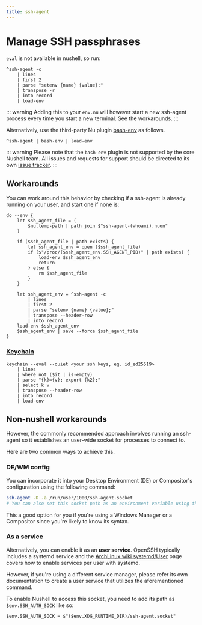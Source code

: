 ```yaml
---
title: ssh-agent
---
```


# Manage SSH passphrases

`eval` is not available in nushell, so run:

```nu
^ssh-agent -c
    | lines
    | first 2
    | parse "setenv {name} {value};"
    | transpose -r
    | into record
    | load-env
```

::: warning
Adding this to your `env.nu` will however start a new ssh-agent process every time you start a new terminal.
See the workarounds.
:::

Alternatively, use the third-party Nu plugin [bash-env](https://github.com/tesujimath/nu_plugin_bash_env) as follows.

```nu
^ssh-agent | bash-env | load-env
```

::: warning
Please note that the `bash-env` plugin is not supported by the core Nushell team.
All issues and requests for support should be directed to its own
[issue tracker](https://github.com/tesujimath/nu_plugin_bash_env/issues).
:::

## Workarounds

You can work around this behavior by checking if a ssh-agent is already running on your user, and start one if none is:

```nu
do --env {
    let ssh_agent_file = (
        $nu.temp-path | path join $"ssh-agent-(whoami).nuon"
    )

    if ($ssh_agent_file | path exists) {
        let ssh_agent_env = open ($ssh_agent_file)
        if ($"/proc/($ssh_agent_env.SSH_AGENT_PID)" | path exists) {
            load-env $ssh_agent_env
            return
        } else {
            rm $ssh_agent_file
        }
    }

    let ssh_agent_env = ^ssh-agent -c
        | lines
        | first 2
        | parse "setenv {name} {value};"
        | transpose --header-row
        | into record
    load-env $ssh_agent_env
    $ssh_agent_env | save --force $ssh_agent_file
}
```

### [Keychain](https://www.funtoo.org/Funtoo:Keychain)

```nu
keychain --eval --quiet <your ssh keys, eg. id_ed25519>
    | lines
    | where not ($it | is-empty)
    | parse "{k}={v}; export {k2};"
    | select k v
    | transpose --header-row
    | into record
    | load-env
```

## Non-nushell workarounds

However, the commonly recommended approach involves running an ssh-agent so it establishes an user-wide socket for processes to connect to.

Here are two common ways to achieve this.

### DE/WM config

You can incorporate it into your Desktop Environment (DE) or Compositor's configuration using the following command:

```sh
ssh-agent -D -a /run/user/1000/ssh-agent.socket
# You can also set this socket path as an environment variable using the same config file
```

This a good option for you if you're using a Windows Manager or a Compositor since you're likely to know its syntax.

### As a service

Alternatively, you can enable it as an **user service**. OpenSSH typically includes a systemd service and the [ArchLinux wiki systemd/User](https://wiki.archlinux.org/title/Systemd/User) page covers how to enable services per user with systemd.

However, if you're using a different service manager, please refer its own documentation to create a user service that utilizes the aforementioned command.

To enable Nushell to access this socket, you need to add its path as `$env.SSH_AUTH_SOCK` like so:

```nu
$env.SSH_AUTH_SOCK = $"($env.XDG_RUNTIME_DIR)/ssh-agent.socket"
```
